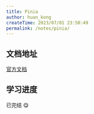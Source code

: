 ```yaml
---
title: Pinia
author: huan_kong
createTime: 2023/07/01 23:50:49
permalink: /notes/pinia/
---
```


## 文档地址

[官方文档](https://pinia.vuejs.org/)

## 学习进度

已完结 😋
